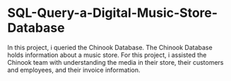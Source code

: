 # SQL-Query-a-Digital-Music-Store-Database
In this project, i queried the Chinook Database. The Chinook Database holds information about a music store. For this project, i assisted the Chinook team with understanding the media in their store, their customers and employees, and their invoice information.

